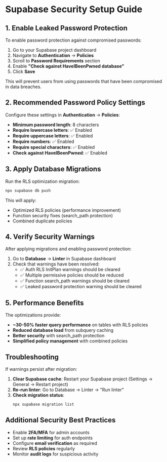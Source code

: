 # Supabase Security Setup Guide

## 1. Enable Leaked Password Protection

To enable password protection against compromised passwords:

1. Go to your Supabase project dashboard
2. Navigate to **Authentication** → **Policies**
3. Scroll to **Password Requirements** section
4. Enable **"Check against HaveIBeenPwned database"**
5. Click **Save**

This will prevent users from using passwords that have been compromised in data breaches.

## 2. Recommended Password Policy Settings

Configure these settings in **Authentication** → **Policies**:

- **Minimum password length**: 8 characters
- **Require lowercase letters**: ✅ Enabled
- **Require uppercase letters**: ✅ Enabled
- **Require numbers**: ✅ Enabled
- **Require special characters**: ✅ Enabled
- **Check against HaveIBeenPwned**: ✅ Enabled

## 3. Apply Database Migrations

Run the RLS optimization migration:

```bash
npx supabase db push
```

This will apply:
- Optimized RLS policies (performance improvement)
- Function security fixes (search_path protection)
- Combined duplicate policies

## 4. Verify Security Warnings

After applying migrations and enabling password protection:

1. Go to **Database** → **Linter** in Supabase dashboard
2. Check that warnings have been resolved:
   - ✅ Auth RLS InitPlan warnings should be cleared
   - ✅ Multiple permissive policies should be reduced
   - ✅ Function search_path warnings should be cleared
   - ✅ Leaked password protection warning should be cleared

## 5. Performance Benefits

The optimizations provide:

- **~30-50% faster query performance** on tables with RLS policies
- **Reduced database load** from subquery caching
- **Better security** with search_path protection
- **Simplified policy management** with combined policies

## Troubleshooting

If warnings persist after migration:

1. **Clear Supabase cache**: Restart your Supabase project (Settings → General → Restart project)
2. **Re-run linter**: Go to Database → Linter → "Run linter"
3. **Check migration status**:
   ```bash
   npx supabase migration list
   ```

## Additional Security Best Practices

- Enable **2FA/MFA** for admin accounts
- Set up **rate limiting** for auth endpoints
- Configure **email verification** as required
- Review **RLS policies** regularly
- Monitor **audit logs** for suspicious activity
